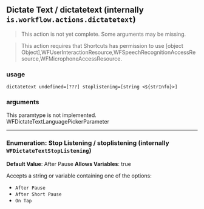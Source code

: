 
## Dictate Text / dictatetext (internally `is.workflow.actions.dictatetext`)

> This action is not yet complete. Some arguments may be missing.


> This action requires that Shortcuts has permission to use [object Object],WFUserInteractionResource,WFSpeechRecognitionAccessResource,WFMicrophoneAccessResource.

### usage
`dictatetext undefined=[???] stoplistening=[string <${strInfo}>]`

### arguments
This paramtype is not implemented. WFDictateTextLanguagePickerParameter

---

### Enumeration: Stop Listening / stoplistening (internally `WFDictateTextStopListening`)
**Default Value**: After Pause
**Allows Variables**: true


Accepts a string 
or variable
containing one of the options:

- `After Pause`
- `After Short Pause`
- `On Tap`
